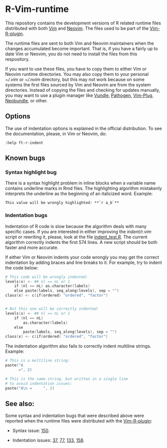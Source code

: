 # R-Vim-runtime

This repository contains the development versions of R related runtime files
distributed with both [Vim] and [Neovim]. The files used to be part of the
[Vim-R-plugin].

The runtime files are sent to both Vim and Neovim maintainers when the changes
accumulated become important. That is, if you have a fairly up to date Vim or
Neovim, you do not need to install the files from this respository.

If you want to use these files, you have to copy them to either Vim or Neovim
runtime directories. You may also copy them to your personal *~/.vim* or
*~/.nvim* directory, but this may not work because on some systems the first
files sourced by Vim and Neovim are from the system directories. Instead
of copying the files and checking for updates manually, you may want to use a
plugin manager like [Vundle], [Pathogen], [Vim-Plug], [Neobundle], or other.

## Options

The use of indentation options is explained in the official distribution. To
see the documentation, please, in Vim or Neovim, do:

```vim
:help ft-r-indent
```

## Known bugs

### Syntax highlight bug


There is a syntax highlight problem in inline blocks when a variable name
contains underline marks in Rmd files. The highlighting algorithm mistakenly
interprets the underline as the beginning of an italicized word. Example:

```
This value will be wrongly highlighted: **`r a_b`**
```

### Indentation bugs

Indentation of R code is slow because the algorithm deals with many specific
cases. If you are interested in either improving the *indent/r.vim* script or
rewriting it, please, look at the file [indent_test.R]. The current algorithm
correctly indents the first 574 lines. A new script should be both faster and
more accurate.

If either Vim or Neovim indents your code wrongly you may get the correct
indentation by adding braces and line breaks to it. For example, try to indent
the code below:

```s
# This code will be wrongly indented:
levels(x) <- ## nl == nL or 1
    if (nl == nL) as.character(labels)
    else paste(labels, seq_along(levels), sep = "")
class(x) <- c(if(ordered) "ordered", "factor")


# But this one will be correctly indented:
levels(x) <- ## nl == nL or 1
    if (nl == nL)
        as.character(labels)
    else
        paste(labels, seq_along(levels), sep = "")
class(x) <- c(if(ordered) "ordered", "factor")
```

The indentation algorithm also fails to correctly indent multiline strings.
Example:

```s
# This is a multiline string:
paste("A
      =", 2)

# This is the same string, but written in a single line
# to avoid indentation issues:
paste("A\n =     ", 2)
```

## See also:

Some syntax and indentation bugs that were described above were reported
when the runtime files were distributed with the [Vim-R-plugin]:

   - Syntax issue: [150].

   - Indentation issues: [37], [77], [133], [158].

[Vim]: http://www.vim.org
[Neovim]: https://github.com/neovim/neovim
[Vundle]: https://github.com/gmarik/Vundle.vim
[Pathogen]: https://github.com/tpope/vim-pathogen
[Vim-Plug]: https://github.com/junegunn/vim-plug
[Neobundle]: https://github.com/Shougo/neobundle.vim
[indent_test.R]: https://github.com/jcfaria/Vim-R-plugin/blob/master/r-plugin/indent_test.R
[Vim-R-plugin]: https://github.com/jcfaria/Vim-R-plugin
[37]: https://github.com/jcfaria/Vim-R-plugin/issues/37
[77]: https://github.com/jcfaria/Vim-R-plugin/issues/77
[133]: https://github.com/jcfaria/Vim-R-plugin/issues/133
[150]: https://github.com/jcfaria/Vim-R-plugin/issues/150
[158]: https://github.com/jcfaria/Vim-R-plugin/issues/158

